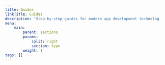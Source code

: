 ```yaml
---
title: Guides
linkTitle: Guides
description: 'Step-by-step guides for modern app development technologies.'
menu:
    main:
        parent: sections
        params:
            split: right
            section: type
        weight: 1
tags: []
---
```

